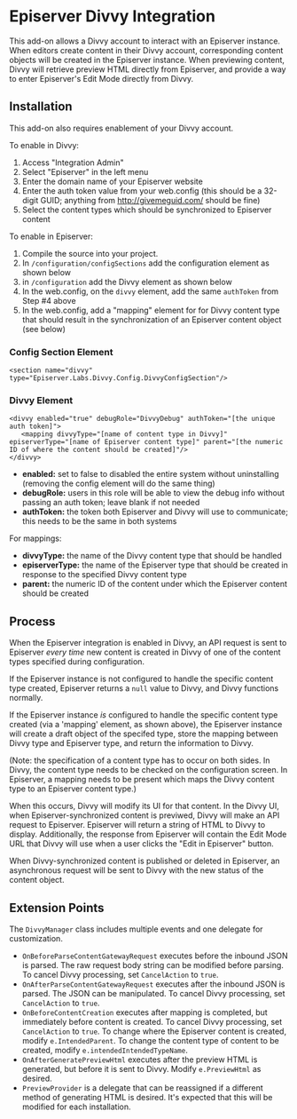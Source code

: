﻿# Episerver Divvy Integration

This add-on allows a Divvy account to interact with an Episerver instance. When editors create content in their Divvy account, corresponding content objects will be created in the Episerver instance. When previewing content, Divvy will retrieve preview HTML directly from Episerver, and provide a way to enter Episerver's Edit Mode directly from Divvy.

## Installation

This add-on also requires enablement of your Divvy account.

To enable in Divvy:

1. Access "Integration Admin"
2. Select "Episerver" in the left menu
3. Enter the domain name of your Episerver website
4. Enter the auth token value from your web.config (this should be a 32-digit GUID; anything from http://givemeguid.com/ should be fine)
5. Select the content types which should be synchronized to Episerver content

To enable in Episerver:

1. Compile the source into your project.
2. In `/configuration/configSections` add the configuration element as shown below
3. in `/configuration` add the Divvy element as shown below
2. In the web.config, on the `divvy` element, add the same `authToken` from Step #4 above
2. In the web.config, add a "mapping" element for for Divvy content type that should result in the synchronization of an Episerver content object (see below)

### Config Section Element

```
<section name="divvy" type="Episerver.Labs.Divvy.Config.DivvyConfigSection"/>
```

### Divvy Element

```
<divvy enabled="true" debugRole="DivvyDebug" authToken="[the unique auth token]">
   <mapping divvyType="[name of content type in Divvy]" episerverType="[name of Episerver content type]" parent="[the numeric ID of where the content should be created]"/>
</divvy>
```

* **enabled:** set to false to disabled the entire system without uninstalling (removing the config element will do the same thing)
* **debugRole:** users in this role will be able to view the debug info without passing an auth token; leave blank if not needed
* **authToken:** the token both Episerver and Divvy will use to communicate; this needs to be the same in both systems

For mappings:

* **divvyType:** the name of the Divvy content type that should be handled
* **episerverType:** the name of the Episerver type that should be created in response to the specified Divvy content type
* **parent:** the numeric ID of the content under which the Episerver content should be created

## Process

When the Episerver integration is enabled in Divvy, an API request is sent to Episerver _every time_ new content is created in Divvy of one of the content types specified during configuration.

If the Episerver instance is not configured to handle the specific content type created, Episerver returns a `null` value to Divvy, and Divvy functions normally.

If the Episerver instance *is* configured to handle the specific content type created (via a 'mapping' element, as shown above), the Episerver instance will create a draft object of the specifed type, store the mapping between Divvy type and Episerver type, and return the information to Divvy.

(Note: the specification of a content type has to occur on both sides. In Divvy, the content type needs to be checked on the configuration screen. In Episerver, a mapping needs to be present which maps the Divvy content type to an Episerver content type.)

When this occurs, Divvy will modify its UI for that content. In the Divvy UI, when Episerver-synchronized content is previwed, Divvy will make an API request to Episerver. Episerver will return a string of HTML to Divvy to display. Additionally, the response from Episerver will contain the Edit Mode URL that Divvy will use when a user clicks the "Edit in Episerver" button.

When Divvy-synchronized content is published or deleted in Episerver, an asynchronous request will be sent to Divvy with the new status of the content object.

## Extension Points

The `DivvyManager` class includes multiple events and one delegate for customization.

* `OnBeforeParseContentGatewayRequest` executes before the inbound JSON is parsed. The raw request body string can be modified before parsing. To cancel Divvy processing, set `CancelAction` to `true`.
* `OnAfterParseContentGatewayRequest` executes after the inbound JSON is parsed. The JSON can be manipulated. To cancel Divvy processing, set `CancelAction` to `true`.
* `OnBeforeContentCreation` executes after mapping is completed, but immediately before content is created. To cancel Divvy processing, set `CancelAction` to `true`. To change where the Episerver content is created, modify `e.IntendedParent`. To change the content type of content to be created, modify `e.intendedIntendedTypeName`.
* `OnAfterGeneratePreviewHtml` executes after the preview HTML is generated, but before it is sent to Divvy. Modify `e.PreviewHtml` as desired.
* `PreviewProvider` is a delegate that can be reassigned if a different method of generating HTML is desired. It's expected that this will be modified for each installation.